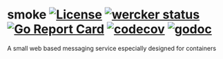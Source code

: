 # smoke [![License](http://img.shields.io/badge/license-mit-blue.svg)](LICENSE) [![wercker status](https://app.wercker.com/status/89490bcb2d4017a1a0abbeb0dc055160/s/master "wercker status")](https://app.wercker.com/project/bykey/89490bcb2d4017a1a0abbeb0dc055160) [![Go Report Card](https://goreportcard.com/badge/github.com/infiniteprimates/smoke)](https://goreportcard.com/report/github.com/infiniteprimates/smoke) [![codecov](https://codecov.io/gh/infiniteprimates/smoke/branch/master/graph/badge.svg)](https://codecov.io/gh/infiniteprimates/smoke) [![godoc](https://godoc.org/github.com/infiniteprimates/smoke?status.svg)](https://godoc.org/github.com/infiniteprimates/smoke)

A small web based messaging service especially designed for containers
